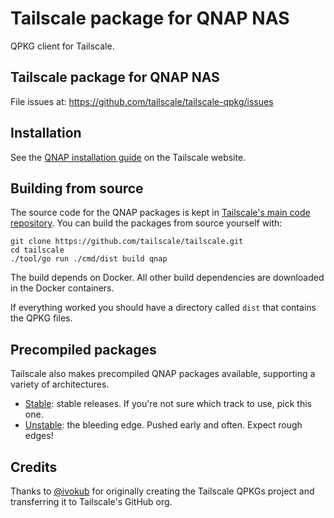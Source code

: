 # Tailscale package for QNAP NAS

QPKG client for Tailscale.

## Tailscale package for QNAP NAS

File issues at: https://github.com/tailscale/tailscale-qpkg/issues

## Installation

See the [QNAP installation guide](https://tailscale.com/kb/1273/qnap) on the Tailscale website.

## Building from source

The source code for the QNAP packages is kept in [Tailscale's main code repository](https://github.com/tailscale/tailscale). You can build the packages from source yourself with:

```
git clone https://github.com/tailscale/tailscale.git
cd tailscale
./tool/go run ./cmd/dist build qnap
```

The build depends on Docker. All other build dependencies are downloaded in the Docker containers.

If everything worked you should have a directory called `dist` that contains the QPKG files.

## Precompiled packages

Tailscale also makes precompiled QNAP packages available, supporting a variety of architectures.

- [Stable](https://pkgs.tailscale.com/stable/#qpkgs): stable releases. If you're not sure which track to use, pick this one.
- [Unstable](https://pkgs.tailscale.com/unstable/#qpkgs): the bleeding edge. Pushed early and often. Expect rough edges!

## Credits

Thanks to [@ivokub](https://github.com/ivokub/) for originally creating the Tailscale QPKGs project and transferring it to Tailscale's GitHub org.
